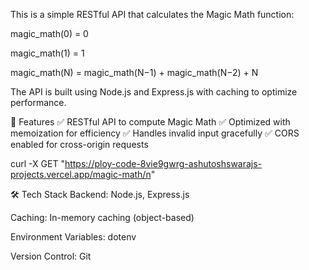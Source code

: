 This is a simple RESTful API that calculates the Magic Math function:

magic_math(0) = 0

magic_math(1) = 1

magic_math(N) = magic_math(N−1) + magic_math(N−2) + N

The API is built using Node.js and Express.js with caching to optimize performance.


🚀 Features
✅ RESTful API to compute Magic Math
✅ Optimized with memoization for efficiency
✅ Handles invalid input gracefully
✅ CORS enabled for cross-origin requests

curl -X GET "https://ploy-code-8vie9gwrg-ashutoshswarajs-projects.vercel.app/magic-math/n"


🛠 Tech Stack
Backend: Node.js, Express.js

Caching: In-memory caching (object-based)

Environment Variables: dotenv

Version Control: Git
